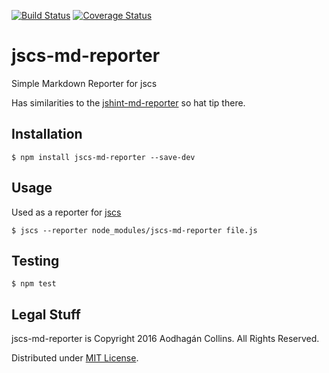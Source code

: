 [![Build Status][travis-image]][travis-url]
[![Coverage Status][coveralls-image]][coveralls-url]

jscs-md-reporter
=========
Simple Markdown Reporter for jscs

Has similarities to the [jshint-md-reporter](https://www.npmjs.com/package/jshint-md-reporter) so hat tip there.

## Installation

```$ npm install jscs-md-reporter --save-dev ```

## Usage

Used as a reporter for [jscs](https://www.npmjs.com/package/jscs)

```$ jscs --reporter node_modules/jscs-md-reporter file.js ```

## Testing

```$ npm test ```

## Legal Stuff

jscs-md-reporter is Copyright 2016 Aodhagán Collins. All Rights Reserved.

Distributed under [MIT License](https://tldrlegal.com/license/mit-license).

[travis-image]: https://travis-ci.org/Aigeec/jscs-md-reporter.svg?branch=master
[travis-url]: https://travis-ci.org/Aigeec/jscs-md-reporter?branch=master
[coveralls-image]: https://coveralls.io/repos/github/Aigeec/jscs-md-reporter/badge.svg?branch=master
[coveralls-url]: https://coveralls.io/github/Aigeec/jscs-md-reporter?branch=master
